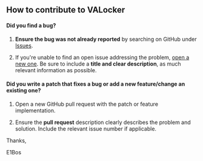 ## How to contribute to VALocker

#### **Did you find a bug?**

1. **Ensure the bug was not already reported** by searching on GitHub under [Issues](https://github.com/E1Bos/VALocker/issues).

2. If you're unable to find an open issue addressing the problem, [open a new one](https://github.com/E1Bos/VALocker/issues/new). Be sure to include a **title and clear description**, as much relevant information as possible.

#### **Did you write a patch that fixes a bug or add a new feature/change an existing one?**

1. Open a new GitHub pull request with the patch or feature implementation.

2. Ensure the **pull request** description clearly describes the problem and solution. Include the relevant issue number if applicable.

Thanks,

E1Bos
